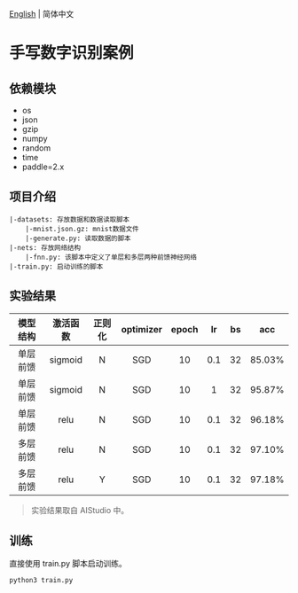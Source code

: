 [English](README_en.md) | 简体中文

# 手写数字识别案例

## 依赖模块
* os
* json
* gzip
* numpy
* random
* time
* paddle=2.x

## 项目介绍
```
|-datasets: 存放数据和数据读取脚本
    |-mnist.json.gz: mnist数据文件
    |-generate.py: 读取数据的脚本
|-nets: 存放网络结构
    |-fnn.py: 该脚本中定义了单层和多层两种前馈神经网络
|-train.py: 启动训练的脚本
```

## 实验结果
|模型结构  |激活函数  |正则化     |optimizer|epoch  |lr    |bs    |acc   |
|:--:     |:--:    |:--:     |:--:     |:--:   |:--:  |:--:  |:--:  |
|单层前馈  |sigmoid  | N       |SGD      |10     |0.1   |32    |85.03%|
|单层前馈  |sigmoid  | N       |SGD      |10     |1     |32    |95.87%|
|单层前馈  |relu     | N       |SGD      |10     |0.1   |32    |96.18%|
|多层前馈  |relu     | N       |SGD      |10     |0.1   |32    |97.10%|
|多层前馈  |relu     | Y       |SGD      |10     |0.1   |32    |97.18%|

> 实验结果取自 AIStudio 中。

## 训练
直接使用 train.py 脚本启动训练。
```
python3 train.py
```